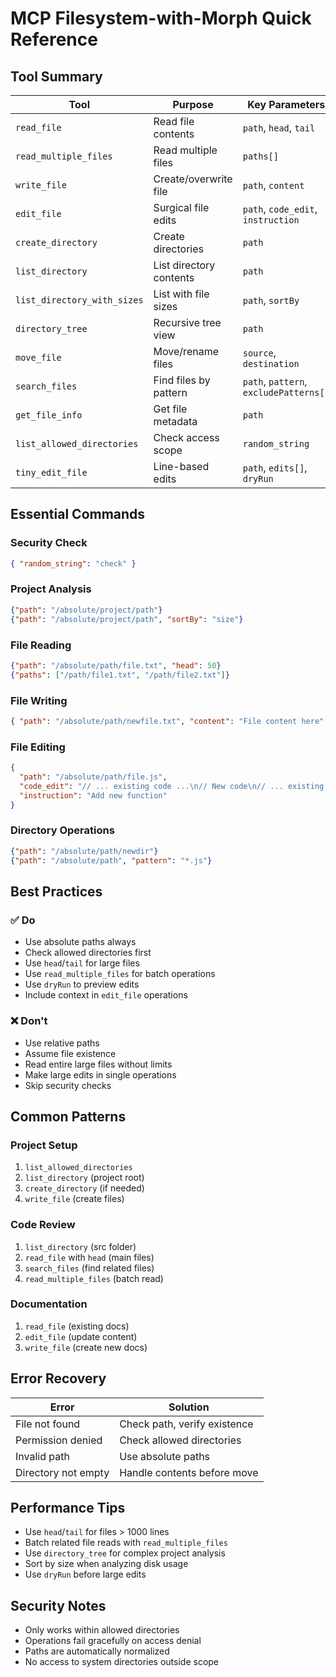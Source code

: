 # MCP Filesystem-with-Morph Quick Reference

## Tool Summary

| Tool                        | Purpose                 | Key Parameters                         |
| --------------------------- | ----------------------- | -------------------------------------- |
| `read_file`                 | Read file contents      | `path`, `head`, `tail`                 |
| `read_multiple_files`       | Read multiple files     | `paths[]`                              |
| `write_file`                | Create/overwrite file   | `path`, `content`                      |
| `edit_file`                 | Surgical file edits     | `path`, `code_edit`, `instruction`     |
| `create_directory`          | Create directories      | `path`                                 |
| `list_directory`            | List directory contents | `path`                                 |
| `list_directory_with_sizes` | List with file sizes    | `path`, `sortBy`                       |
| `directory_tree`            | Recursive tree view     | `path`                                 |
| `move_file`                 | Move/rename files       | `source`, `destination`                |
| `search_files`              | Find files by pattern   | `path`, `pattern`, `excludePatterns[]` |
| `get_file_info`             | Get file metadata       | `path`                                 |
| `list_allowed_directories`  | Check access scope      | `random_string`                        |
| `tiny_edit_file`            | Line-based edits        | `path`, `edits[]`, `dryRun`            |

## Essential Commands

### Security Check

```json
{ "random_string": "check" }
```

### Project Analysis

```json
{"path": "/absolute/project/path"}
{"path": "/absolute/project/path", "sortBy": "size"}
```

### File Reading

```json
{"path": "/absolute/path/file.txt", "head": 50}
{"paths": ["/path/file1.txt", "/path/file2.txt"]}
```

### File Writing

```json
{ "path": "/absolute/path/newfile.txt", "content": "File content here" }
```

### File Editing

```json
{
  "path": "/absolute/path/file.js",
  "code_edit": "// ... existing code ...\n// New code\n// ... existing code ...",
  "instruction": "Add new function"
}
```

### Directory Operations

```json
{"path": "/absolute/path/newdir"}
{"path": "/absolute/path", "pattern": "*.js"}
```

## Best Practices

### ✅ Do

- Use absolute paths always
- Check allowed directories first
- Use `head`/`tail` for large files
- Use `read_multiple_files` for batch operations
- Use `dryRun` to preview edits
- Include context in `edit_file` operations

### ❌ Don't

- Use relative paths
- Assume file existence
- Read entire large files without limits
- Make large edits in single operations
- Skip security checks

## Common Patterns

### Project Setup

1. `list_allowed_directories`
2. `list_directory` (project root)
3. `create_directory` (if needed)
4. `write_file` (create files)

### Code Review

1. `list_directory` (src folder)
2. `read_file` with `head` (main files)
3. `search_files` (find related files)
4. `read_multiple_files` (batch read)

### Documentation

1. `read_file` (existing docs)
2. `edit_file` (update content)
3. `write_file` (create new docs)

## Error Recovery

| Error               | Solution                     |
| ------------------- | ---------------------------- |
| File not found      | Check path, verify existence |
| Permission denied   | Check allowed directories    |
| Invalid path        | Use absolute paths           |
| Directory not empty | Handle contents before move  |

## Performance Tips

- Use `head`/`tail` for files > 1000 lines
- Batch related file reads with `read_multiple_files`
- Use `directory_tree` for complex project analysis
- Sort by size when analyzing disk usage
- Use `dryRun` before large edits

## Security Notes

- Only works within allowed directories
- Operations fail gracefully on access denial
- Paths are automatically normalized
- No access to system directories outside scope
